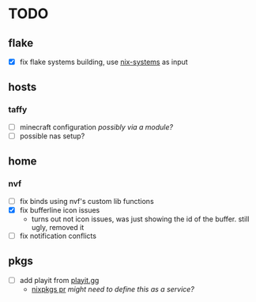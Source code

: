 # TODO

## flake

- [x] fix flake systems building, use [nix-systems](https://github.com/nix-systems/default-linux) as input

## hosts

### taffy

- [ ] minecraft configuration *possibly via a module?*
- [ ] possible nas setup?

## home

### nvf

- [ ] fix binds using nvf's custom lib functions
- [x] fix bufferline icon issues
    - turns out not icon issues, was just showing the id of the buffer. still ugly, removed it
- [ ] fix notification conflicts

## pkgs

- [ ] add playit from [playit.gg](https://playit.gg/)
    - [nixpkgs pr](https://github.com/NixOS/nixpkgs/pull/294103) *might need to define this as a service?*
